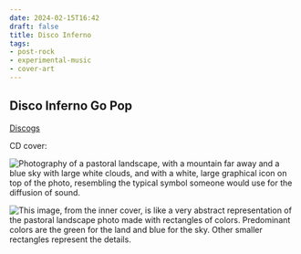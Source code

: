 ```yaml
---
date: 2024-02-15T16:42
draft: false
title: Disco Inferno
tags:
- post-rock
- experimental-music
- cover-art
---
```


## Disco Inferno Go Pop

[Discogs](https://www.discogs.com/master/21375-Disco-Inferno-D-I-Go-Pop)

CD cover:

![Photography of a pastoral landscape, with a mountain far away and a blue sky with large white clouds, and with a white, large graphical icon on top of the photo, resembling the typical symbol someone would use for the diffusion of sound.](../attachment/vsc-paste/disco-inferno-240215164533.png)

![This image, from the inner cover, is like a very abstract representation of the pastoral landscape photo made with rectangles of colors. Predominant colors are the green for the land and blue for the sky. Other smaller rectangles represent the details.](../attachment/vsc-paste/disco-inferno-240215164603.png)